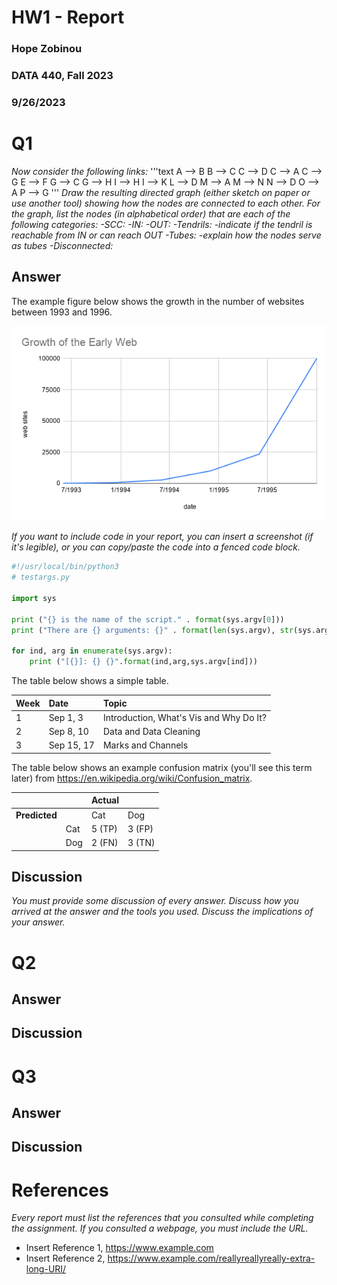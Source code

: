 # HW1 - Report
### Hope Zobinou
### DATA 440, Fall 2023
### 9/26/2023

# Q1

*Now consider the following links:*
'''text
A --> B
B --> C
C --> D
C --> A
C --> G
E --> F
G --> C
G --> H
I --> H
I --> K
L --> D
M --> A
M --> N
N --> D
O --> A
P --> G 
'''
*Draw the resulting directed graph (either sketch on paper or use another tool) showing how the nodes are connected to each other.*
*For the graph, list the nodes (in alphabetical order) that are each of the following categories:*
*-SCC:*
*-IN:*
*-OUT:*
*-Tendrils:*
    *-indicate if the tendril is reachable from IN or can reach OUT*
*-Tubes:*
    *-explain how the nodes serve as tubes*
*-Disconnected:*

## Answer

The example figure below shows the growth in the number of websites between 1993 and 1996.

![\label{fig:web-growth}](https://raw.githubusercontent.com/anwala/teaching-web-science/main/fall-2022/homework/hw0/growth_early_web.png)

*If you want to include code in your report, you can insert a screenshot (if it's legible), or you can copy/paste the code into a fenced code block.*

```python
#!/usr/local/bin/python3
# testargs.py

import sys

print ("{} is the name of the script." . format(sys.argv[0]))
print ("There are {} arguments: {}" . format(len(sys.argv), str(sys.argv)))

for ind, arg in enumerate(sys.argv):
    print ("[{}]: {} {}".format(ind,arg,sys.argv[ind]))
```

The table below shows a simple table.  

|Week|Date|Topic|
|:---|:---|:---|
|1|Sep 1, 3|Introduction, What's Vis and Why Do It?|
|2|Sep 8, 10|Data and Data Cleaning|
|3|Sep 15, 17|Marks and Channels|

The table below shows an example confusion matrix (you'll see this term later) from <https://en.wikipedia.org/wiki/Confusion_matrix>.

| | |Actual||
|---|---|---|---|
|**Predicted**| |Cat|Dog|
| |Cat|5 (TP)|3 (FP)|
| |Dog|2 (FN)|3 (TN)|

## Discussion

*You must provide some discussion of every answer. Discuss how you arrived at the answer and the tools you used. Discuss the implications of your answer.*

# Q2

## Answer

## Discussion

# Q3

## Answer

## Discussion

# References

*Every report must list the references that you consulted while completing the assignment. If you consulted a webpage, you must include the URL.*

* Insert Reference 1, <https://www.example.com>
* Insert Reference 2, <https://www.example.com/reallyreallyreally-extra-long-URI/>
